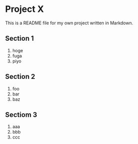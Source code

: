 Project X
===

This is a README file for my own project written in Markdown.

Section 1
----

1. hoge
2. fuga
3. piyo

Section 2
----

1. foo
2. bar
3. baz

Sectiom 3
----

1. aaa
2. bbb
3. ccc
